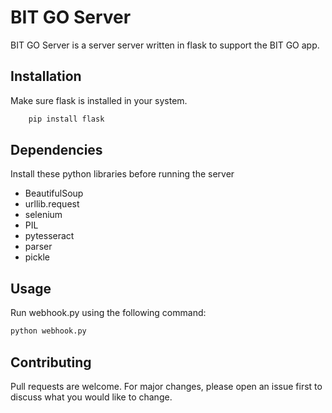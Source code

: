 # BIT GO Server

BIT GO Server is a server server written in flask to support the BIT GO app.

## Installation

Make sure flask is installed in your system.
```python
    pip install flask
```
## Dependencies

Install these python libraries before running the server

* BeautifulSoup
* urllib.request
* selenium
* PIL
* pytesseract
* parser
* pickle

## Usage

Run webhook.py using the following command:
```python
python webhook.py
```

## Contributing
Pull requests are welcome. For major changes, please open an issue first to discuss what you would like to change.

